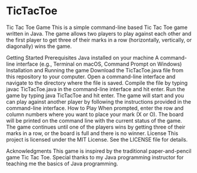 # TicTacToe
Tic Tac Toe Game
This is a simple command-line based Tic Tac Toe game written in Java. The game allows two players to play against each other and the first player to get three of their marks in a row (horizontally, vertically, or diagonally) wins the game.

Getting Started
Prerequisites
Java installed on your machine
A command-line interface (e.g., Terminal on macOS, Command Prompt on Windows)
Installation and Running the game
Download the TicTacToe.java file from this repository to your computer.
Open a command-line interface and navigate to the directory where the file is saved.
Compile the file by typing javac TicTacToe.java in the command-line interface and hit enter.
Run the game by typing java TicTacToe and hit enter.
The game will start and you can play against another player by following the instructions provided in the command-line interface.
How to Play
When prompted, enter the row and column numbers where you want to place your mark (X or O).
The board will be printed on the command line with the current status of the game.
The game continues until one of the players wins by getting three of their marks in a row, or the board is full and there is no winner.
License
This project is licensed under the MIT License. See the LICENSE file for details.

Acknowledgments
This game is inspired by the traditional paper-and-pencil game Tic Tac Toe. Special thanks to my Java programming instructor for teaching me the basics of Java programming.

